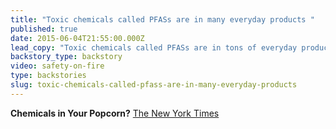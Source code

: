 ```yaml
---
title: "Toxic chemicals called PFASs are in many everyday products "
published: true
date: 2015-06-04T21:55:00.000Z
lead_copy: "Toxic chemicals called PFASs are in tons of everyday products -- even microwave popcorn bags. Here's some context on why regulating chemicals is so hard. "
backstory_type: backstory
video: safety-on-fire
type: backstories
slug: toxic-chemicals-called-pfass-are-in-many-everyday-products
---
```


**Chemicals in Your Popcorn?**
[The New York Times](http://www.nytimes.com/2015/06/04/opinion/nicholas-kristof-chemicals-in-your-popcorn.html?smid=tw-share)

